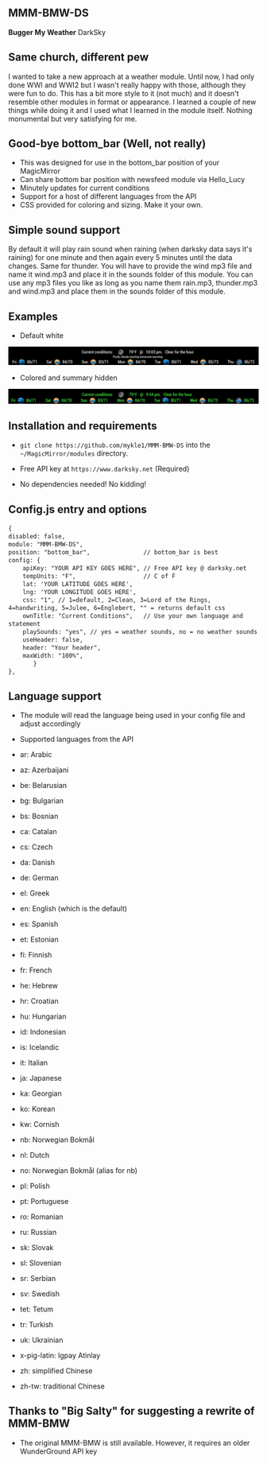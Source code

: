 ## MMM-BMW-DS

**Bugger My Weather** DarkSky

## Same church, different pew

I wanted to take a new approach at a weather module. Until now, I had only done WWI and WWI2 but I
wasn't really happy with those, although they were fun to do. This has a bit more style to it (not much)
and it doesn't resemble other modules in format or appearance. I learned a couple of new things while
doing it and I used what I learned in the module itself. Nothing monumental but very satisfying for me.

## Good-bye bottom_bar (Well, not really)

* This was designed for use in the bottom_bar position of your MagicMirror
* Can share bottom bar position with newsfeed module via Hello_Lucy
* Minutely updates for current conditions
* Support for a host of different languages from the API
* CSS provided for coloring and sizing. Make it your own.

## Simple sound support

By default it will play rain sound when raining (when darksky data says it's raining)
for one minute and then again every 5 minutes until the data changes. Same for thunder.
You will have to provide the wind mp3 file and name it wind.mp3 and place it in the 
sounds folder of this module. You can use any mp3 files you like as long as you name them
rain.mp3, thunder.mp3 and wind.mp3 and place them in the sounds folder of this module.

## Examples

* Default white

![](images/1.png)

* Colored and summary hidden

![](images/2.png)

## Installation and requirements

* `git clone https://github.com/mykle1/MMM-BMW-DS` into the `~/MagicMirror/modules` directory.

* Free API key at `https://www.darksky.net` (Required)

* No dependencies needed! No kidding!

## Config.js entry and options

    {
    disabled: false,
    module: "MMM-BMW-DS",
    position: "bottom_bar",               // bottom_bar is best
    config: {
        apiKey: "YOUR API KEY GOES HERE", // Free API key @ darksky.net
        tempUnits: "F",		              // C of F
        lat: 'YOUR LATITUDE GOES HERE', 
        lng: 'YOUR LONGITUDE GOES HERE',
        css: "1", // 1=default, 2=Clean, 3=Lord of the Rings, 4=handwriting, 5=Julee, 6=Englebert, "" = returns default css
        ownTitle: "Current Conditions",   // Use your own language and statement
        playSounds: "yes", // yes = weather sounds, no = no weather sounds
        useHeader: false,               
        header: "Your header",
        maxWidth: "100%",
           }
    },
	
## Language support

* The module will read the language being used in your config file and adjust accordingly

* Supported languages from the API

* ar: Arabic
* az: Azerbaijani
* be: Belarusian
* bg: Bulgarian
* bs: Bosnian
* ca: Catalan
* cs: Czech
* da: Danish
* de: German
* el: Greek
* en: English (which is the default)
* es: Spanish
* et: Estonian
* fi: Finnish
* fr: French
* he: Hebrew
* hr: Croatian
* hu: Hungarian
* id: Indonesian
* is: Icelandic
* it: Italian
* ja: Japanese
* ka: Georgian
* ko: Korean
* kw: Cornish
* nb: Norwegian Bokmål
* nl: Dutch
* no: Norwegian Bokmål (alias for nb)
* pl: Polish
* pt: Portuguese
* ro: Romanian
* ru: Russian
* sk: Slovak
* sl: Slovenian
* sr: Serbian
* sv: Swedish
* tet: Tetum
* tr: Turkish
* uk: Ukrainian
* x-pig-latin: Igpay Atinlay
* zh: simplified Chinese
* zh-tw: traditional Chinese

## Thanks to "Big Salty" for suggesting a rewrite of MMM-BMW

* The original MMM-BMW is still available. However, it requires an older WunderGround API key



